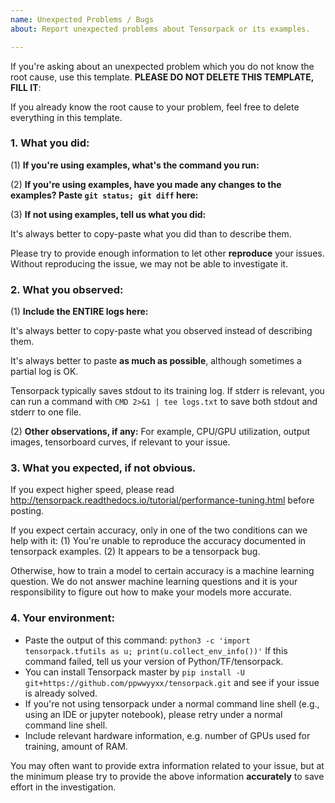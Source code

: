 ```yaml
---
name: Unexpected Problems / Bugs
about: Report unexpected problems about Tensorpack or its examples.

---
```


If you're asking about an unexpected problem which you do not know the root cause,
use this template. __PLEASE DO NOT DELETE THIS TEMPLATE, FILL IT__:

If you already know the root cause to your problem,
feel free to delete everything in this template.

### 1. What you did:

(1) **If you're using examples, what's the command you run:**

(2) **If you're using examples, have you made any changes to the examples? Paste `git status; git diff` here:**

(3) **If not using examples, tell us what you did:**

  It's always better to copy-paste what you did than to describe them.

  Please try to provide enough information to let other __reproduce__ your issues. 
  Without reproducing the issue, we may not be able to investigate it.

### 2. What you observed:

(1) **Include the ENTIRE logs here:**

It's always better to copy-paste what you observed instead of describing them.

It's always better to paste **as much as possible**, although sometimes a partial log is OK.

Tensorpack typically saves stdout to its training log.
If stderr is relevant, you can run a command with `CMD 2>&1 | tee logs.txt`
to save both stdout and stderr to one file.

(2) **Other observations, if any:**
For example, CPU/GPU utilization, output images, tensorboard curves, if relevant to your issue.

### 3. What you expected, if not obvious.

If you expect higher speed, please read
http://tensorpack.readthedocs.io/tutorial/performance-tuning.html 
before posting.

If you expect certain accuracy, only in one of the two conditions can we help with it:
(1) You're unable to reproduce the accuracy documented in tensorpack examples.
(2) It appears to be a tensorpack bug.

Otherwise, how to train a model to certain accuracy is a machine learning question.
We do not answer machine learning questions and it is your responsibility to 
figure out how to make your models more accurate.

### 4. Your environment:
  + Paste the output of this command: `python3 -c 'import tensorpack.tfutils as u; print(u.collect_env_info())'`
    If this command failed, tell us your version of Python/TF/tensorpack.
  + You can install Tensorpack master by `pip install -U git+https://github.com/ppwwyyxx/tensorpack.git`
    and see if your issue is already solved.
  + If you're not using tensorpack under a normal command line shell (e.g.,
    using an IDE or jupyter notebook), please retry under a normal command line shell. 
  + Include relevant hardware information, e.g. number of GPUs used for training, amount of RAM.

You may often want to provide extra information related to your issue, but
at the minimum please try to provide the above information __accurately__ to save effort in the investigation.

